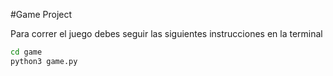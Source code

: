 #Game Project  

Para correr el juego debes seguir las siguientes instrucciones en la terminal

```sh
cd game 
python3 game.py
```

